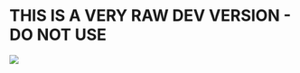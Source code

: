 # THIS IS A VERY RAW DEV VERSION - DO NOT USE 

![](https://github.com/ARBProtocol/solana-jupiter-bot/tree/dev-1.0.0-alpha/.gifs/very-important-image.jpg)